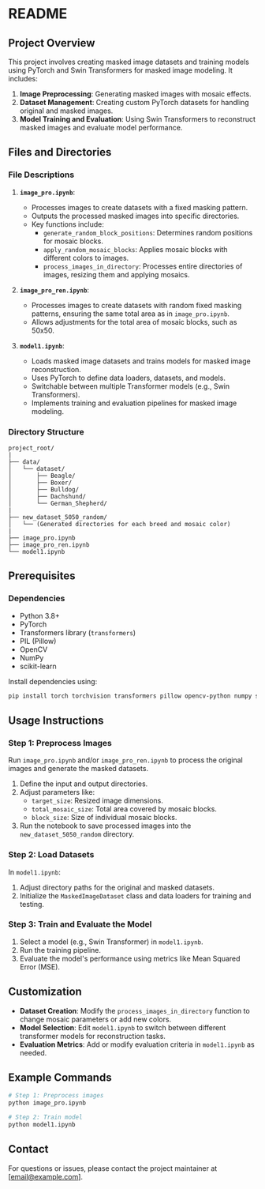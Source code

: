 # README

## Project Overview
This project involves creating masked image datasets and training models using PyTorch and Swin Transformers for masked image modeling. It includes:
1. **Image Preprocessing**: Generating masked images with mosaic effects.
2. **Dataset Management**: Creating custom PyTorch datasets for handling original and masked images.
3. **Model Training and Evaluation**: Using Swin Transformers to reconstruct masked images and evaluate model performance.

## Files and Directories

### File Descriptions

1. **`image_pro.ipynb`**:
   - Processes images to create datasets with a fixed masking pattern.
   - Outputs the processed masked images into specific directories.
   - Key functions include:
     - `generate_random_block_positions`: Determines random positions for mosaic blocks.
     - `apply_random_mosaic_blocks`: Applies mosaic blocks with different colors to images.
     - `process_images_in_directory`: Processes entire directories of images, resizing them and applying mosaics.

2. **`image_pro_ren.ipynb`**:
   - Processes images to create datasets with random fixed masking patterns, ensuring the same total area as in `image_pro.ipynb`.
   - Allows adjustments for the total area of mosaic blocks, such as 50x50.

3. **`model1.ipynb`**:
   - Loads masked image datasets and trains models for masked image reconstruction.
   - Uses PyTorch to define data loaders, datasets, and models.
   - Switchable between multiple Transformer models (e.g., Swin Transformers).
   - Implements training and evaluation pipelines for masked image modeling.

### Directory Structure
```
project_root/
|
├── data/
│   └── dataset/
│       ├── Beagle/
│       ├── Boxer/
│       ├── Bulldog/
│       ├── Dachshund/
│       └── German_Shepherd/
|
├── new_dataset_5050_random/
│   └── (Generated directories for each breed and mosaic color)
|
├── image_pro.ipynb
├── image_pro_ren.ipynb
└── model1.ipynb
```

## Prerequisites

### Dependencies
- Python 3.8+
- PyTorch
- Transformers library (`transformers`)
- PIL (Pillow)
- OpenCV
- NumPy
- scikit-learn

Install dependencies using:
```bash
pip install torch torchvision transformers pillow opencv-python numpy scikit-learn
```

## Usage Instructions

### Step 1: Preprocess Images
Run `image_pro.ipynb` and/or `image_pro_ren.ipynb` to process the original images and generate the masked datasets.
1. Define the input and output directories.
2. Adjust parameters like:
   - `target_size`: Resized image dimensions.
   - `total_mosaic_size`: Total area covered by mosaic blocks.
   - `block_size`: Size of individual mosaic blocks.
3. Run the notebook to save processed images into the `new_dataset_5050_random` directory.

### Step 2: Load Datasets
In `model1.ipynb`:
1. Adjust directory paths for the original and masked datasets.
2. Initialize the `MaskedImageDataset` class and data loaders for training and testing.

### Step 3: Train and Evaluate the Model
1. Select a model (e.g., Swin Transformer) in `model1.ipynb`.
2. Run the training pipeline.
3. Evaluate the model's performance using metrics like Mean Squared Error (MSE).

## Customization
- **Dataset Creation**:
  Modify the `process_images_in_directory` function to change mosaic parameters or add new colors.
- **Model Selection**:
  Edit `model1.ipynb` to switch between different transformer models for reconstruction tasks.
- **Evaluation Metrics**:
  Add or modify evaluation criteria in `model1.ipynb` as needed.

## Example Commands
```bash
# Step 1: Preprocess images
python image_pro.ipynb

# Step 2: Train model
python model1.ipynb
```

## Contact
For questions or issues, please contact the project maintainer at [email@example.com].

